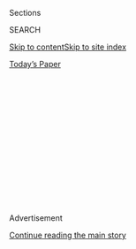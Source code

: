 <div id="app">

<div>

<div>

<div>

<div class="NYTAppHideMasthead css-1q2w90k e1suatyy0">

<div class="section css-ui9rw0 e1suatyy2">

<div class="css-eph4ug er09x8g0">

<div class="css-6n7j50">

</div>

<span class="css-1dv1kvn">Sections</span>

<div class="css-10488qs">

<span class="css-1dv1kvn">SEARCH</span>

</div>

[Skip to content](#site-content)[Skip to site
index](#site-index)

</div>

<div class="css-10698na e1huz5gh0">

</div>

</div>

<div id="masthead-bar-one" class="section hasLinks css-15hmgas e1csuq9d3">

<div class="css-uqyvli e1csuq9d0">

</div>

<div class="css-1uqjmks e1csuq9d1">

</div>

<div class="css-9e9ivx">

[](https://myaccount.nytimes.com/auth/login?response_type=cookie&client_id=vi)

</div>

<div class="css-1bvtpon e1csuq9d2">

[Today’s
Paper](https://www.nytimes.com/section/todayspaper)

</div>

</div>

</div>

</div>

<div data-aria-hidden="false">

<div id="site-content" data-role="main">

<div>

<div class="css-1aor85t" style="opacity:0.000000001;z-index:-1;visibility:hidden">

<div class="css-1hqnpie">

<div class="css-epjblv">

<span class="css-17xtcya">[DealBook](/section/business/dealbook)</span><span class="css-x15j1o">|</span><span class="css-fwqvlz">Trump’s
Economic Cabinet Picks Signal Embrace of Wall St.
Elite</span>

</div>

<div class="css-k008qs">

<div class="css-1iwv8en">

<span class="css-18z7m18"></span>

<div>

</div>

</div>

<span class="css-1n6z4y">https://nyti.ms/2gMB0sN</span>

<div class="css-1705lsu">

<div class="css-4xjgmj">

<div class="css-4skfbu" data-role="toolbar" data-aria-label="Social Media Share buttons, Save button, and Comments Panel with current comment count" data-testid="share-tools">

  - 
  - 
  - 
  - 
    
    <div class="css-6n7j50">
    
    </div>

  - 
  - 

</div>

</div>

</div>

</div>

</div>

</div>

<div class="css-13pd83m">

</div>

<div id="top-wrapper" class="css-1sy8kpn">

<div id="top-slug" class="css-l9onyx">

Advertisement

</div>

[Continue reading the main
story](#after-top)

<div class="ad top-wrapper" style="text-align:center;height:100%;display:block;min-height:250px">

<div id="top" class="place-ad" data-position="top" data-size-key="top">

</div>

</div>

<div id="after-top">

</div>

</div>

<div id="sponsor-wrapper" class="css-1hyfx7x">

<div id="sponsor-slug" class="css-19vbshk">

Supported by

</div>

[Continue reading the main
story](#after-sponsor)

<div id="sponsor" class="ad sponsor-wrapper" style="text-align:center;height:100%;display:block">

</div>

<div id="after-sponsor">

</div>

</div>

<div class="css-v5btjw etb61u70">

<div class="css-h03alg etb61u71">

DealBook Business and Policy

</div>

</div>

<div class="css-1vkm6nb ehdk2mb0">

# Trump’s Economic Cabinet Picks Signal Embrace of Wall St. Elite

</div>

![<span class="css-16f3y1r e13ogyst0">“The No.1 problem with the Volcker
Rule is it’s too complicated and people don’t know how to interpret it,”
said Steven Mnuchin, Donald Trump’s pick for
Treasury.</span><span class="css-cch8ym"><span class="css-1dv1kvn">Credit</span><span class="css-cnj6d5 e1z0qqy90" itemprop="copyrightHolder"><span class="css-1ly73wi e1tej78p0">Credit...</span><span>CNBC</span></span></span>](https://static01.nyt.com/images/2016/11/30/business/cnbc-mnuchin/cnbc-mnuchin-videoSixteenByNineJumbo1600.png)

<div class="css-xt80pu e12qa4dv0">

<div class="css-18e8msd">

<div class="css-vp77d3 epjyd6m0">

<div class="css-1baulvz">

By [<span class="css-1baulvz" itemprop="name">Landon Thomas
Jr.</span>](http://www.nytimes.com/by/landon-thomas-jr) and
[<span class="css-1baulvz last-byline" itemprop="name">Alexandra
Stevenson</span>](http://www.nytimes.com/by/alexandra-stevenson)

</div>

</div>

  - Nov. 30,
    2016

  - 
    
    <div class="css-4xjgmj">
    
    <div class="css-d8bdto" data-role="toolbar" data-aria-label="Social Media Share buttons, Save button, and Comments Panel with current comment count" data-testid="share-tools">
    
      - 
      - 
      - 
      - 
        
        <div class="css-6n7j50">
        
        </div>
    
      - 
      - 
    
    </div>
    
    </div>

</div>

</div>

<div class="section meteredContent css-1r7ky0e" name="articleBody" itemprop="articleBody">

<div class="css-1fanzo5 StoryBodyCompanionColumn">

<div class="css-53u6y8">

In a [campaign commercial](https://www.youtube.com/watch?v=vST61W4bGm8)
that ran just before the election, Donald J. Trump’s voice boomed over a
series of Wall Street images. He described “a global power structure
that is responsible for the economic decisions that have robbed our
working class, stripped our country of its wealth, and put that money
into the pockets of a handful of large corporations.”

The New York Stock Exchange, the hedge fund billionaire George Soros and
the chief executive of the investment bank Goldman Sachs flashed across
the screen.

Now Mr. Trump has named a former Goldman executive and co-investor with
Mr. Soros to spearhead his economic policy.

With Wednesday’s nomination of Steven Mnuchin, a Goldman trader turned
hedge fund manager and Hollywood financier, to be Treasury secretary, a
new economic leadership is taking shape in Washington.

</div>

</div>

<div class="css-1fanzo5 StoryBodyCompanionColumn">

<div class="css-53u6y8">

Mr. Mnuchin will join [Wilbur L. Ross Jr., a billionaire investor in
distressed
assets](http://www.nytimes.com/2016/11/25/business/dealbook/wilbur-ross-commerce-secretary-donald-trump.html),
who has been chosen to run the Commerce Department, and Todd Ricketts,
owner of the Chicago Cubs, who has been picked to be deputy commerce
secretary. All are superwealthy and to be overseen by the first
billionaire president in United States history.

That two investors — Mr. Mnuchin and Mr. Ross — will occupy two major
economic positions in the new administration is the most powerful signal
yet that Mr. Trump plans to emphasize policies friendly to Wall Street,
like tax cuts and a relaxation of regulation, in the early days of his
administration.

While that approach has been cheered by investors (the stocks of Bank of
America, Goldman Sachs and Morgan Stanley have been on a tear since the
election), it stands in stark contrast to the populist campaign that Mr.
Trump ran and the support he received from working-class voters across
the country.

Anthony Scaramucci, a hedge fund executive and member of the Trump
transition team, insisted on Wednesday that appointing wealthy investors
did not contradict the campaign’s populist message.

</div>

</div>

<div class="css-79elbk" data-testid="photoviewer-wrapper">

<div class="css-z3e15g" data-testid="photoviewer-wrapper-hidden">

</div>

<div class="css-1a48zt4 ehw59r15" data-testid="photoviewer-children">

![<span class="css-16f3y1r e13ogyst0" data-aria-hidden="true">Steven
Mnuchin, Donald J. Trump’s pick for Treasury secretary, has a Goldman
Sachs pedigree and is a financier with a taste for high-risk,
high-return
wagers.</span><span class="css-cnj6d5 e1z0qqy90" itemprop="copyrightHolder"><span class="css-1ly73wi e1tej78p0">Credit...</span><span>Sam
Hodgson for The New York
Times</span></span>](https://static01.nyt.com/images/2016/12/01/us/01MNUCHEN1/01MNUCHEN1-articleLarge.jpg?quality=75&auto=webp&disable=upscale)

</div>

</div>

<div class="css-1fanzo5 StoryBodyCompanionColumn">

<div class="css-53u6y8">

“The working-class people of the United States, they need a break,” Mr.
Scaramucci said. “And we need to switch them from going from the working
class into the working poor into what I call the aspirational working
class, which my dad was a member of.”

</div>

</div>

<div class="css-1fanzo5 StoryBodyCompanionColumn">

<div class="css-53u6y8">

Still, Democrats were quick to attack the latest nomination.

“Steve Mnuchin is just another Wall Street insider,” Senator Bernie
Sanders of Vermont and Senator Elizabeth Warren of Massachusetts said in
a joint statement. “That is not the type of change that Donald Trump
promised to bring to Washington — that is hypocrisy at its worst.”

So far, none of the nominees who will be shaping economic policy have
any significant experience in government.

Mr. Mnuchin, 53, and Mr. Ross, 79, are both familiar with buying
distressed properties and selling for a profit. But they are political
neophytes with scant experience in managing large organizations. They
will oversee two government agencies that together employ about 130,000
people around the world.

In the case of Mr. Mnuchin at Treasury, his experience as a principal
investor who made large sums of money through high-risk, high-return
wagers suggests that he will look critically at the thicket of
regulations that now constrain the risk-taking activities of investment
banks.

That could mean a reassessment of what has come to be known as the
Volcker Rule, part of the Dodd-Frank financial overhaul that followed
the 2008 financial crisis. The rule forbids banks to make certain
speculative investments with their own capital.

“I would say the No. 1 problem with the Volcker Rule is it’s too
complicated and people don’t know how to interpret it,” Mr. Mnuchin said
in an interview with CNBC on Wednesday. “So we’re going to look at what
to do with it as we are with all of Dodd-Frank. The No. 1 priority is
going to be to make sure that banks lend.”

</div>

</div>

<div class="css-1fanzo5 StoryBodyCompanionColumn">

<div class="css-53u6y8">

In the interview, Mr. Mnuchin also said he would look to cutting
corporate tax rates as a way to increase economic growth. And he said
the wealthy would not see a big tax
cut.

</div>

</div>

<div class="css-79elbk" data-testid="photoviewer-wrapper">

<div class="css-z3e15g" data-testid="photoviewer-wrapper-hidden">

</div>

<div class="css-1a48zt4 ehw59r15" data-testid="photoviewer-children">

<div class="css-1xdhyk6 erfvjey0">

<span class="css-1ly73wi e1tej78p0">Image</span>

<div class="css-zjzyr8">

<div data-testid="lazyimage-container" style="height:257.77777777777777px">

</div>

</div>

</div>

<span class="css-16f3y1r e13ogyst0" data-aria-hidden="true">Wilbur Ross
was tapped for the Commerce
Department.</span><span class="css-cnj6d5 e1z0qqy90" itemprop="copyrightHolder"><span class="css-1ly73wi e1tej78p0">Credit...</span><span>Sam
Hodgson for The New York Times</span></span>

</div>

</div>

<div class="css-1fanzo5 StoryBodyCompanionColumn">

<div class="css-53u6y8">

“Any reductions we have in upper-income taxes will be offset by less
deductions so that there will be no absolute tax cut for the upper
class,” Mr. Mnuchin said in the
[interview](http://www.cnbc.com/2016/11/30/exclusive-trumps-treasury-pick-says-i-want-to-slash-taxes-across-the-board.html).
“There will be a big tax cut for the middle class, but any tax cuts we
have for the upper class will be offset by less deductions that pay for
it.”

There is a Washington tradition of presidents calling on a Goldman Sachs
luminary to take the reins of the economy, including the Democrat Robert
E. Rubin in 1995 and Henry M. Paulson Jr., a Republican, in 2006.

Mr. Mnuchin’s Goldman pedigree is as good as it gets, given that his
father, Robert, was a pioneer in stock trading who spent 35 years at the
firm.

While the Goldman brand may have initially attracted Mr. Trump, for the
broader financial community it is Mr. Mnuchin’s track record at hedge
and private equity funds, which is where the real money is made on Wall
Street these days, that makes him appealing.

“Mnuchin as Treasury secretary is somebody who can speak to bankers —
Jamie Dimon, Lloyd Blankfein, James Gorman and Brian Moynihan. He can
speak their language,” said Gary Kaminsky, a former vice chairman at
Morgan Stanley, referring to the chief executives of JPMorgan Chase,
Goldman, Morgan Stanley and Bank of America. “He comes from a trading
desk, and that’s something that is very strong,” Mr. Kaminsky, who has
attended fund-raisers for Mr. Trump, added.

</div>

</div>

<div class="css-1fanzo5 StoryBodyCompanionColumn">

<div class="css-53u6y8">

While there is little doubt that Mr. Mnuchin can speak the language of
Wall Street, he has had little experience running large, complex
bureaucracies. Mr. Rubin and Mr. Paulson had ascended to the top at
Goldman, and had many years of experience managing people and
organizations under their belt.

Mr. Mnuchin did assume a leading role in the restructuring and
reinventing of IndyMac, now known as OneWest, a California mortgage
giant that collapsed in 2008. He and partners acquired the firm and
later made billions.

After he moved from New York to the West Coast, Mr. Mnuchin was targeted
by protesters who claimed that the bank was too quick to foreclose on
struggling homeowners. Last year the bank was sold to the CIT Group, a
small-business lender run at the time by another Goldman Sachs alumnus,
John A.
Thain.

</div>

</div>

<div class="css-79elbk" data-testid="photoviewer-wrapper">

<div class="css-z3e15g" data-testid="photoviewer-wrapper-hidden">

</div>

<div class="css-1a48zt4 ehw59r15" data-testid="photoviewer-children">

<div class="css-1xdhyk6 erfvjey0">

<span class="css-1ly73wi e1tej78p0">Image</span>

<div class="css-zjzyr8">

<div data-testid="lazyimage-container" style="height:251.33333333333331px">

</div>

</div>

</div>

<span class="css-16f3y1r e13ogyst0" data-aria-hidden="true">The
president-elect with Todd Ricketts, another investor, who will be a
deputy at
Commerce.</span><span class="css-cnj6d5 e1z0qqy90" itemprop="copyrightHolder"><span class="css-1ly73wi e1tej78p0">Credit...</span><span>Hilary
Swift for The New York Times</span></span>

</div>

</div>

<div class="css-1fanzo5 StoryBodyCompanionColumn">

<div class="css-53u6y8">

In a statement announcing his economic appointments, Mr. Trump
highlighted the deal. “He purchased IndyMac Bank for $1.6 billion and
ran it very professionally, selling it for $3.4 billion plus a return of
capital,” he said of Mr. Mnuchin. “That’s the kind of people I want in
my administration representing our country.”

Mr. Mnuchin has faced other controversies. In 2010, he and his brother,
Alan, were sued over their mother’s early investment with Bernard L.
Madoff, an investor who was convicted of running a Ponzi scheme. The
lawsuit, filed by a trustee for Madoff victims, alleged that $3.2
million of the money Mr. Mnuchin withdrew from his mother’s account
shortly after she died belonged to other victims. The lawsuit was
dropped last year because of a time limit.

Hollywood has been another reinvention for Mr. Mnuchin.

In 2006, he and a partner, Chip Seelig, struck a deal through their
company Dune Entertainment to invest $325 million in 28 movies produced
by 20th Century Fox. It was a successful partnership; Fox delivered hits
(made in part with Dune’s money) like “Avatar,” which took in $2.8
billion worldwide in 2009.

</div>

</div>

<div class="css-1fanzo5 StoryBodyCompanionColumn">

<div class="css-53u6y8">

After breaking with Mr. Seelig in 2012, Mr. Mnuchin teamed up with a
company called RatPac, owned by the rowdy filmmaker Brett Ratner and the
Australian billionaire James Packer. Mr. Ratner was then notorious in
Hollywood; he
[resigned](http://www.nytimes.com/2011/11/09/business/media/movie-figure-brett-ratner-resigns-as-oscar-co-producer.html)
as a producer of the Academy Awards in 2011 after using an anti-gay slur
at a public event and making frank remarks about his sex life on Howard
Stern’s radio show. (He
[apologized](http://www.hollywoodreporter.com/news/brett-ratner-gay-slur-apology-tower-heist-258316).)
But together the three men formed a vehicle to invest $450 million in an
extensive array of Warner Bros. movies.

Some have been major hits, like “Gravity,” which took in $723.2 million.
But there have also been money losers, including “Pan” and “In the Heart
of the Sea.”

Still, Mr. Mnuchin has clearly enjoyed a Hollywood lifestyle, whether
attending celebrity-filled parties at the Hôtel du Cap-Eden-Roc during
the Cannes Film Festival or going in with a movie industry friend to buy
a Dassault Falcon 50 jet (since sold). He can currently be seen in a
cameo — playing a Merrill Lynch executive — in Warren Beatty’s new movie
“Rules Don’t Apply.”

Beyond the entertainment industry, there other similarities between Mr.
Trump and Mr. Mnuchin. They are both twice divorced, and their third
partners are decidedly younger. (Mr. Mnuchin’s fiancée is Louise Linton,
a 34-year-old actress from Scotland.) They also both have a taste for
landmark Manhattan real estate: Trump Tower for the president-elect and
740 Park Avenue for Mr. Mnuchin.

But there are differences, too. Despite his Hollywood appetites, Mr.
Mnuchin is described by people who know him as slightly awkward and not
one to command a room. Friends of the two men describe them more as
social and professional acquaintances than close friends.

The names of flashier prospects had been floated as possible candidates
for Treasury, according to a fund manager close to the president-elect’s
economic brain trust. Among them: Henry Kravis of Kohlberg Kravis
Roberts & Company, Jonathan Gray of Blackstone, Jamie Dimon, Mitt
Romney, and Thomas J. Barrack Jr. of Colony Capital, a Los Angeles-based
real estate investor who has been close to Mr. Trump for decades.

</div>

</div>

</div>

<div>

</div>

<div>

</div>

<div>

</div>

<div>

<div id="bottom-wrapper" class="css-1ede5it">

<div id="bottom-slug" class="css-l9onyx">

Advertisement

</div>

[Continue reading the main
story](#after-bottom)

<div id="bottom" class="ad bottom-wrapper" style="text-align:center;height:100%;display:block;min-height:90px">

</div>

<div id="after-bottom">

</div>

</div>

</div>

</div>

</div>

## Site Index

<div>

</div>

## Site Information Navigation

  - [© <span>2020</span> <span>The New York Times
    Company</span>](https://help.nytimes.com/hc/en-us/articles/115014792127-Copyright-notice)

<!-- end list -->

  - [NYTCo](https://www.nytco.com/)
  - [Contact
    Us](https://help.nytimes.com/hc/en-us/articles/115015385887-Contact-Us)
  - [Work with us](https://www.nytco.com/careers/)
  - [Advertise](https://nytmediakit.com/)
  - [T Brand Studio](http://www.tbrandstudio.com/)
  - [Your Ad
    Choices](https://www.nytimes.com/privacy/cookie-policy#how-do-i-manage-trackers)
  - [Privacy](https://www.nytimes.com/privacy)
  - [Terms of
    Service](https://help.nytimes.com/hc/en-us/articles/115014893428-Terms-of-service)
  - [Terms of
    Sale](https://help.nytimes.com/hc/en-us/articles/115014893968-Terms-of-sale)
  - [Site
    Map](https://spiderbites.nytimes.com)
  - [Help](https://help.nytimes.com/hc/en-us)
  - [Subscriptions](https://www.nytimes.com/subscription?campaignId=37WXW)

</div>

</div>

</div>

</div>
